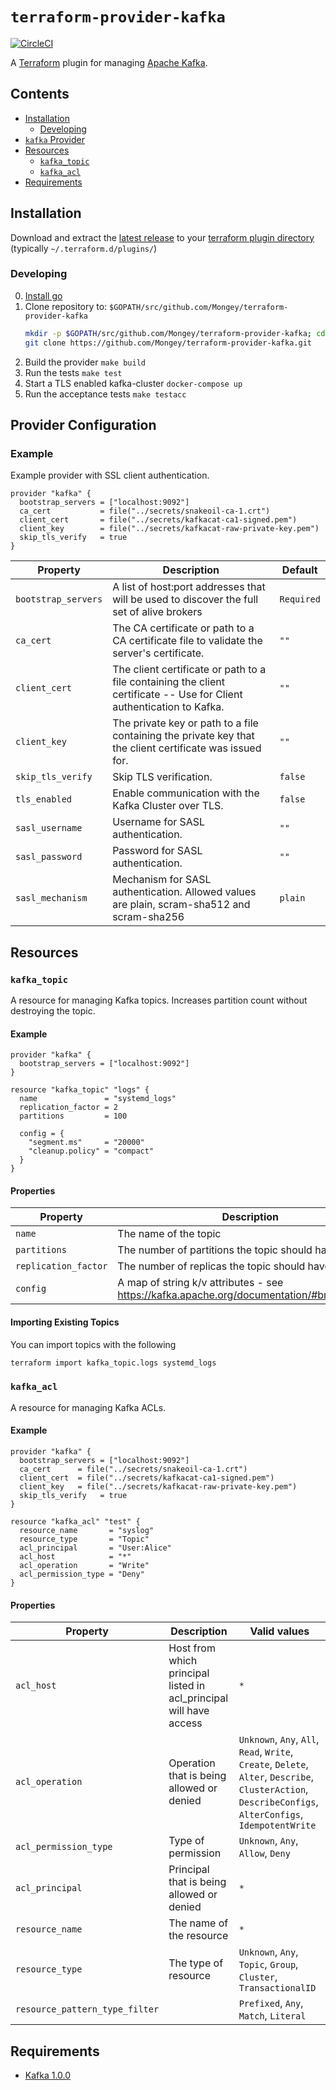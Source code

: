 # `terraform-provider-kafka`
[![CircleCI](https://circleci.com/gh/Mongey/terraform-provider-kafka.svg?style=svg)](https://circleci.com/gh/Mongey/terraform-provider-kafka)

A [Terraform][1] plugin for managing [Apache Kafka][2].

## Contents

* [Installation](#installation)
  * [Developing](#developing)
* [`kafka` Provider](#provider-configuration)
* [Resources](#resources)
  * [`kafka_topic`](#kafka_topic)
  * [`kafka_acl`](#kafka_acl)
* [Requirements](#requirements)

## Installation

Download and extract the [latest
release](https://github.com/Mongey/terraform-provider-kafka/releases/latest) to
your [terraform plugin directory][third-party-plugins] (typically `~/.terraform.d/plugins/`)

### Developing

0. [Install go][install-go]
0. Clone repository to: `$GOPATH/src/github.com/Mongey/terraform-provider-kafka`
    ``` bash
    mkdir -p $GOPATH/src/github.com/Mongey/terraform-provider-kafka; cd $GOPATH/src/github.com/Mongey/
    git clone https://github.com/Mongey/terraform-provider-kafka.git
    ```
0. Build the provider `make build`
0. Run the tests `make test`
0. Start a TLS enabled kafka-cluster `docker-compose up`
0. Run the acceptance tests `make testacc`

## Provider Configuration

### Example

Example provider with SSL client authentication.
```hcl
provider "kafka" {
  bootstrap_servers = ["localhost:9092"]
  ca_cert           = file("../secrets/snakeoil-ca-1.crt")
  client_cert       = file("../secrets/kafkacat-ca1-signed.pem")
  client_key        = file("../secrets/kafkacat-raw-private-key.pem")
  skip_tls_verify   = true
}
```

| Property            | Description                                                                                                           | Default    |
| ------------------- | --------------------------------------------------------------------------------------------------------------------- | ---------- |
| `bootstrap_servers` | A list of host:port addresses that will be used to discover the full set of alive brokers                             | `Required` |
| `ca_cert`           | The CA certificate or path to a CA certificate file to validate the server's certificate.                             | `""`       |
| `client_cert`       | The client certificate or path to a file containing the client certificate -- Use for Client authentication to Kafka. | `""`       |
| `client_key`        | The private key or path to a file containing the private key that the client certificate was issued for.              | `""`       |
| `skip_tls_verify`   | Skip TLS verification.                                                                                                | `false`    |
| `tls_enabled`       | Enable communication with the Kafka Cluster over TLS.                                                                 | `false`    |
| `sasl_username`     | Username for SASL authentication.                                                                                     | `""`       |
| `sasl_password`     | Password for SASL authentication.                                                                                     | `""`       |
| `sasl_mechanism`    | Mechanism for SASL authentication. Allowed values are plain, scram-sha512 and scram-sha256                            | `plain`    |

## Resources
### `kafka_topic`

A resource for managing Kafka topics. Increases partition count without
destroying the topic.

#### Example

```hcl
provider "kafka" {
  bootstrap_servers = ["localhost:9092"]
}

resource "kafka_topic" "logs" {
  name               = "systemd_logs"
  replication_factor = 2
  partitions         = 100

  config = {
    "segment.ms"     = "20000"
    "cleanup.policy" = "compact"
  }
}
```

#### Properties

| Property             | Description                                    |
| -------------------- | ---------------------------------------------- |
| `name`               | The name of the topic                          |
| `partitions`         | The number of partitions the topic should have |
| `replication_factor` | The number of replicas the topic should have   |
| `config`             | A map of string k/v attributes   - see https://kafka.apache.org/documentation/#brokerconfigs              |


#### Importing Existing Topics
You can import topics with the following

```sh
terraform import kafka_topic.logs systemd_logs
```


### `kafka_acl`
A resource for managing Kafka ACLs.

#### Example

```hcl
provider "kafka" {
  bootstrap_servers = ["localhost:9092"]
  ca_cert      = file("../secrets/snakeoil-ca-1.crt")
  client_cert  = file("../secrets/kafkacat-ca1-signed.pem")
  client_key   = file("../secrets/kafkacat-raw-private-key.pem")
  skip_tls_verify   = true
}

resource "kafka_acl" "test" {
  resource_name       = "syslog"
  resource_type       = "Topic"
  acl_principal       = "User:Alice"
  acl_host            = "*"
  acl_operation       = "Write"
  acl_permission_type = "Deny"
}
```

#### Properties

| Property                       | Description                                                        | Valid values                                                                                                                                             |
| ------------------------------ | ------------------------------------------------------------------ | -------------------------------------------------------------------------------------------------------------------------------------------------------- |
| `acl_host`                     | Host from which principal listed in acl_principal will have access | `*`                                                                                                                                                      |
| `acl_operation`                | Operation that is being allowed or denied                          | `Unknown`, `Any`, `All`, `Read`, `Write`, `Create`, `Delete`, `Alter`, `Describe`, `ClusterAction`, `DescribeConfigs`, `AlterConfigs`, `IdempotentWrite` |
| `acl_permission_type`          | Type of permission                                                 | `Unknown`, `Any`, `Allow`, `Deny`                                                                                                                        |
| `acl_principal`                | Principal that is being allowed or denied                          | `*`                                                                                                                                                      |
| `resource_name`                | The name of the resource                                           | `*`                                                                                                                                                      |
| `resource_type`                | The type of resource                                               | `Unknown`, `Any`, `Topic`, `Group`, `Cluster`, `TransactionalID`                                                                                         |
| `resource_pattern_type_filter` |                                                                    | `Prefixed`, `Any`, `Match`, `Literal`                                                                                                                    |


## Requirements
* [Kafka 1.0.0][3]

[1]: https://www.terraform.io
[2]: https://kafka.apache.org
[3]: https://cwiki.apache.org/confluence/display/KAFKA/KIP-117%3A+Add+a+public+AdminClient+API+for+Kafka+admin+operations
[third-party-plugins]: https://www.terraform.io/docs/configuration/providers.html#third-party-plugins
[install-go]: https://golang.org/doc/install#install
